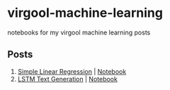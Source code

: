 
# virgool-machine-learning
notebooks for my virgool machine learning posts

## Posts
1. [Simple Linear Regression](https://vrgl.ir/xoFLj) | [Notebook](https://github.com/bistcuite/virgool-machine-learning/blob/main/regression/simple_lr.ipynb)
2. [LSTM Text Generation](https://vrgl.ir/6bLZr) | [Notebook](https://github.com/bistcuite/virgool-machine-learning/blob/main/lstm/text-generation-keras-lstm.ipynb)
